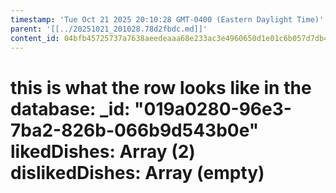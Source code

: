 ```yaml
---
timestamp: 'Tue Oct 21 2025 20:10:28 GMT-0400 (Eastern Daylight Time)'
parent: '[[../20251021_201028.78d2fbdc.md]]'
content_id: 04bfb45725737a7638aeedeaaa68e233ac3e4960650d1e01c6b057d7db4f1462
---
```


# this is what the row looks like in the database: \_id: "019a0280-96e3-7ba2-826b-066b9d543b0e" likedDishes: Array (2) dislikedDishes: Array (empty)
